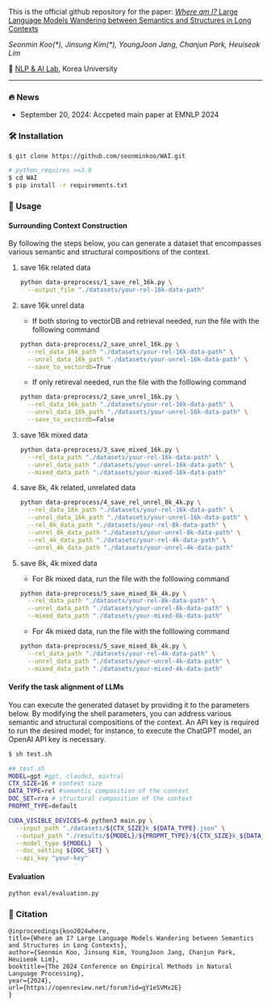 This is the official github repository for the paper: [_Where am I?_ Large Language Models Wandering between Semantics and Structures in Long Contexts](https://openreview.net/forum?id=gY1eSVMx2E)

*Seonmin Koo(\*), Jinsung Kim(\*), YoungJoon Jang, Chanjun Park, Heuiseok Lim* 

🏫 [NLP & AI Lab](https://blpkorea.cafe24.com/wp/), Korea University

---
### 🔥 News
- September 20, 2024: Accpeted main paper at EMNLP 2024

### 🛠️ Installation
```bash
$ git clone https://github.com/seonminkoo/WAI.git
```

```bash
# python_requires >=3.9
$ cd WAI
$ pip install -r requirements.txt 
```

### 🚀 Usage

#### Surrounding Context Construction

By following the steps below, you can generate a dataset that encompasses various semantic and structural compositions of the context.

1. save 16k related data

    ```bash
    python data-preprocess/1_save_rel_16k.py \
      --output_file "./datasets/your-rel-16k-data-path"
    ```

2. save 16k unrel data

    - If both storing to vectorDB and retrieval needed, run the file with the folllowing command
    ```bash
    python data-preprocess/2_save_unrel_16k.py \
      --rel_data_16k_path "./datasets/your-rel-16k-data-path" \
      --unrel_data_16k_path "./datasets/your-unrel-16k-data-path" \
      --save_to_vectordb=True
    ```

    - If only retireval needed, run the file with the folllowing command
    ```bash
    python data-preprocess/2_save_unrel_16k.py \
      --rel_data_16k_path "./datasets/your-rel-16k-data-path" \
      --unrel_data_16k_path "./datasets/your-unrel-16k-data-path" \
      --save_to_vectordb=False
    ```

3. save 16k mixed data

    ```bash
    python data-preprocess/3_save_mixed_16k.py \
      --rel_data_path "./datasets/your-rel-16k-data-path" \
      --unrel_data_path "./datasets/your-unrel-16k-data-path" \
      --mixed_data_path "./datasets/your-mixed-16k-data-path"
    ```

4. save 8k, 4k related, unrelated data

    ```bash
    python data-preprocess/4_save_rel_unrel_8k_4k.py \
      --rel_data_16k_path "./datasets/your-rel-16k-data-path" \
      --unrel_data_16k_path "./datasets/your-unrel-16k-data-path" \
      --rel_8k_data_path "./datasets/your-rel-8k-data-path" \
      --unrel_8k_data_path "./datasets/your-unrel-8k-data-path" \
      --rel_4k_data_path "./datasets/your-rel-4k-data-path" \
      --unrel_4k_data_path "./datasets/your-unrel-4k-data-path"
    ```

5. save 8k, 4k mixed data

    - For 8k mixed data, run the file with the folllowing command

    ```bash
    python data-preprocess/5_save_mixed_8k_4k.py \
      --rel_data_path "./datasets/your-rel-8k-data-path" \
      --unrel_data_path "./datasets/your-unrel-8k-data-path" \
      --mixed_data_path "./datasets/your-mixed-8k-data-path"
    ```

    - For 4k mixed data, run the file with the folllowing command

    ```bash
    python data-preprocess/5_save_mixed_8k_4k.py \
      --rel_data_path "./datasets/your-rel-4k-data-path" \
      --unrel_data_path "./datasets/your-unrel-4k-data-path" \
      --mixed_data_path "./datasets/your-mixed-4k-data-path"
    ```

#### Verify the task alignment of LLMs

You can execute the generated dataset by providing it to the parameters below. By modifying the shell parameters, you can address various semantic and structural compositions of the context. An API key is required to run the desired model; for instance, to execute the ChatGPT model, an OpenAI API key is necessary.
```bash
$ sh test.sh
```

```bash
## test.sh
MODEL=gpt #gpt, claude3, mixtral
CTX_SIZE=16 # context size
DATA_TYPE=rel #semantic composition of the context
DOC_SET=rra # structural composition of the context
PROPMT_TYPE=default

CUDA_VISIBLE_DEVICES=6 python3 main.py \
  --input_path "./datasets/${CTX_SIZE}k_${DATA_TYPE}.json" \
  --output_path "./results/${MODEL}/${PROPMT_TYPE}/${CTX_SIZE}k_${DATA_TYPE}-${DOC_SET}_res.csv" \
  --model_type ${MODEL}  \
  --doc_setting ${DOC_SET} \
  --api_key "your-key"

```
#### Evaluation
```bash
python eval/evaluation.py 
```


### 📖 Citation

```
@inproceedings{koo2024where,
title={Where am I? Large Language Models Wandering between Semantics and Structures in Long Contexts},
author={Seonmin Koo, Jinsung Kim, YoungJoon Jang, Chanjun Park, Heuiseok Lim},
booktitle={The 2024 Conference on Empirical Methods in Natural Language Processing},
year={2024},
url={https://openreview.net/forum?id=gY1eSVMx2E}
}
```
